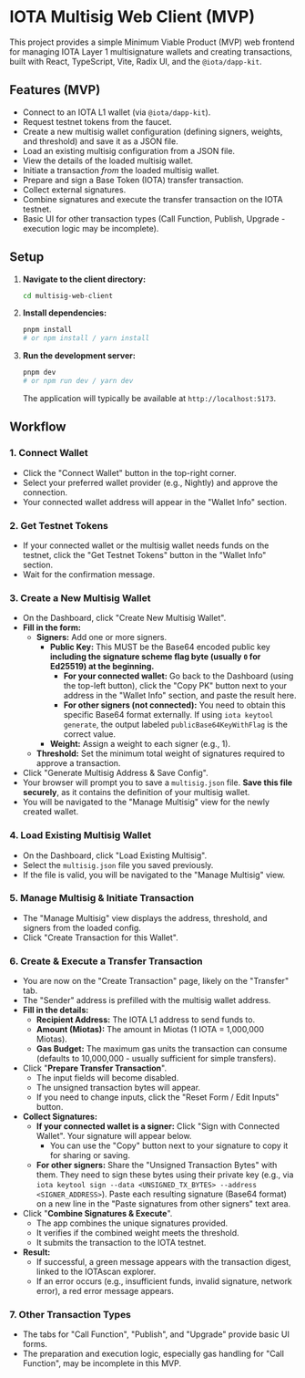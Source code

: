 # IOTA Multisig Web Client (MVP)

This project provides a simple Minimum Viable Product (MVP) web frontend for managing IOTA Layer 1 multisignature wallets and creating transactions, built with React, TypeScript, Vite, Radix UI, and the `@iota/dapp-kit`.

## Features (MVP)

*   Connect to an IOTA L1 wallet (via `@iota/dapp-kit`).
*   Request testnet tokens from the faucet.
*   Create a new multisig wallet configuration (defining signers, weights, and threshold) and save it as a JSON file.
*   Load an existing multisig configuration from a JSON file.
*   View the details of the loaded multisig wallet.
*   Initiate a transaction *from* the loaded multisig wallet.
*   Prepare and sign a Base Token (IOTA) transfer transaction.
*   Collect external signatures.
*   Combine signatures and execute the transfer transaction on the IOTA testnet.
*   Basic UI for other transaction types (Call Function, Publish, Upgrade - execution logic may be incomplete).

## Setup

1.  **Navigate to the client directory:**
    ```bash
    cd multisig-web-client
    ```
2.  **Install dependencies:**
    ```bash
    pnpm install
    # or npm install / yarn install
    ```
3.  **Run the development server:**
    ```bash
    pnpm dev
    # or npm run dev / yarn dev
    ```
    The application will typically be available at `http://localhost:5173`.

## Workflow

### 1. Connect Wallet

*   Click the "Connect Wallet" button in the top-right corner.
*   Select your preferred wallet provider (e.g., Nightly) and approve the connection.
*   Your connected wallet address will appear in the "Wallet Info" section.

### 2. Get Testnet Tokens

*   If your connected wallet or the multisig wallet needs funds on the testnet, click the "Get Testnet Tokens" button in the "Wallet Info" section.
*   Wait for the confirmation message.

### 3. Create a New Multisig Wallet

*   On the Dashboard, click "Create New Multisig Wallet".
*   **Fill in the form:**
    *   **Signers:** Add one or more signers.
        *   **Public Key:** This MUST be the Base64 encoded public key **including the signature scheme flag byte (usually `0` for Ed25519) at the beginning.**
            *   **For your connected wallet:** Go back to the Dashboard (using the top-left button), click the "Copy PK" button next to your address in the "Wallet Info" section, and paste the result here.
            *   **For other signers (not connected):** You need to obtain this specific Base64 format externally. If using `iota keytool generate`, the output labeled `publicBase64KeyWithFlag` is the correct value.
        *   **Weight:** Assign a weight to each signer (e.g., 1).
    *   **Threshold:** Set the minimum total weight of signatures required to approve a transaction.
*   Click "Generate Multisig Address & Save Config".
*   Your browser will prompt you to save a `multisig.json` file. **Save this file securely**, as it contains the definition of your multisig wallet.
*   You will be navigated to the "Manage Multisig" view for the newly created wallet.

### 4. Load Existing Multisig Wallet

*   On the Dashboard, click "Load Existing Multisig".
*   Select the `multisig.json` file you saved previously.
*   If the file is valid, you will be navigated to the "Manage Multisig" view.

### 5. Manage Multisig & Initiate Transaction

*   The "Manage Multisig" view displays the address, threshold, and signers from the loaded config.
*   Click "Create Transaction for this Wallet".

### 6. Create & Execute a Transfer Transaction

*   You are now on the "Create Transaction" page, likely on the "Transfer" tab.
*   The "Sender" address is prefilled with the multisig wallet address.
*   **Fill in the details:**
    *   **Recipient Address:** The IOTA L1 address to send funds to.
    *   **Amount (Miotas):** The amount in Miotas (1 IOTA = 1,000,000 Miotas).
    *   **Gas Budget:** The maximum gas units the transaction can consume (defaults to 10,000,000 - usually sufficient for simple transfers).
*   Click "**Prepare Transfer Transaction**".
    *   The input fields will become disabled.
    *   The unsigned transaction bytes will appear.
    *   If you need to change inputs, click the "Reset Form / Edit Inputs" button.
*   **Collect Signatures:**
    *   **If your connected wallet is a signer:** Click "Sign with Connected Wallet". Your signature will appear below.
        *   You can use the "Copy" button next to your signature to copy it for sharing or saving.
    *   **For other signers:** Share the "Unsigned Transaction Bytes" with them. They need to sign these bytes using their private key (e.g., via `iota keytool sign --data <UNSIGNED_TX_BYTES> --address <SIGNER_ADDRESS>`). Paste each resulting signature (Base64 format) on a new line in the "Paste signatures from other signers" text area.
*   Click "**Combine Signatures & Execute**".
    *   The app combines the unique signatures provided.
    *   It verifies if the combined weight meets the threshold.
    *   It submits the transaction to the IOTA testnet.
*   **Result:**
    *   If successful, a green message appears with the transaction digest, linked to the IOTAscan explorer.
    *   If an error occurs (e.g., insufficient funds, invalid signature, network error), a red error message appears.

### 7. Other Transaction Types

*   The tabs for "Call Function", "Publish", and "Upgrade" provide basic UI forms.
*   The preparation and execution logic, especially gas handling for "Call Function", may be incomplete in this MVP.
